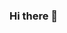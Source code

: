 ### Hi there 👋

<!--
**RanaiKuruma/RanaiKuruma** is a ✨ _special_ ✨ repository because its `README.md` (this file) appears on your GitHub profile.

Here are some ideas to get you started:

- 🔭 I’m currently working on Web Scaping 
- 🌱 I’m currently learning how to scape data off complex websites 
- 🤔 I’m looking for help with web scarping 
- 📫 How to reach me: ...
